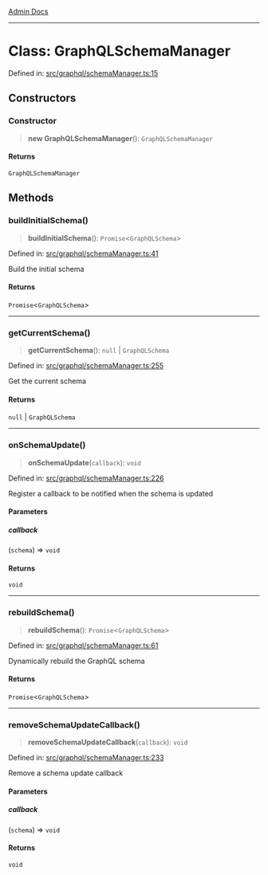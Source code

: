 [Admin Docs](/)

***

# Class: GraphQLSchemaManager

Defined in: [src/graphql/schemaManager.ts:15](https://github.com/Sourya07/talawa-api/blob/ead7a48e0174153214ee7311f8b242ee1c1a12ca/src/graphql/schemaManager.ts#L15)

## Constructors

### Constructor

> **new GraphQLSchemaManager**(): `GraphQLSchemaManager`

#### Returns

`GraphQLSchemaManager`

## Methods

### buildInitialSchema()

> **buildInitialSchema**(): `Promise`\<`GraphQLSchema`\>

Defined in: [src/graphql/schemaManager.ts:41](https://github.com/Sourya07/talawa-api/blob/ead7a48e0174153214ee7311f8b242ee1c1a12ca/src/graphql/schemaManager.ts#L41)

Build the initial schema

#### Returns

`Promise`\<`GraphQLSchema`\>

***

### getCurrentSchema()

> **getCurrentSchema**(): `null` \| `GraphQLSchema`

Defined in: [src/graphql/schemaManager.ts:255](https://github.com/Sourya07/talawa-api/blob/ead7a48e0174153214ee7311f8b242ee1c1a12ca/src/graphql/schemaManager.ts#L255)

Get the current schema

#### Returns

`null` \| `GraphQLSchema`

***

### onSchemaUpdate()

> **onSchemaUpdate**(`callback`): `void`

Defined in: [src/graphql/schemaManager.ts:226](https://github.com/Sourya07/talawa-api/blob/ead7a48e0174153214ee7311f8b242ee1c1a12ca/src/graphql/schemaManager.ts#L226)

Register a callback to be notified when the schema is updated

#### Parameters

##### callback

(`schema`) => `void`

#### Returns

`void`

***

### rebuildSchema()

> **rebuildSchema**(): `Promise`\<`GraphQLSchema`\>

Defined in: [src/graphql/schemaManager.ts:61](https://github.com/Sourya07/talawa-api/blob/ead7a48e0174153214ee7311f8b242ee1c1a12ca/src/graphql/schemaManager.ts#L61)

Dynamically rebuild the GraphQL schema

#### Returns

`Promise`\<`GraphQLSchema`\>

***

### removeSchemaUpdateCallback()

> **removeSchemaUpdateCallback**(`callback`): `void`

Defined in: [src/graphql/schemaManager.ts:233](https://github.com/Sourya07/talawa-api/blob/ead7a48e0174153214ee7311f8b242ee1c1a12ca/src/graphql/schemaManager.ts#L233)

Remove a schema update callback

#### Parameters

##### callback

(`schema`) => `void`

#### Returns

`void`
